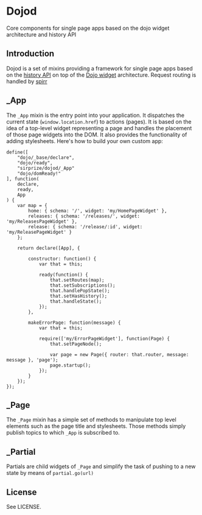 # Dojod

Core components for single page apps based on the dojo widget architecture and history API

## Introduction

Dojod is a set of mixins providing a framework for single page apps based on the [history API](https://developer.mozilla.org/en/DOM/Manipulating_the_browser_history/) on top of the [Dojo widget](http://dojotoolkit.org/documentation/tutorials/1.7/templated/) architecture. Request routing is handled by [spirr](https://github.com/sirprize/spirr)

## _App

The `_App` mixin is the entry point into your application. It dispatches the current state (`window.location.href`) to actions (pages). It is based on the idea of a top-level widget representing a page and handles the placement of those page widgets into the DOM. It also provides the functionality of adding stylesheets. Here's how to build your own custom app:

    define([
        "dojo/_base/declare",
        "dojo/ready",
        "sirprize/dojod/_App"
        "dojo/domReady!"
    ], function(
        declare,
        ready,
        App
    ) {
        var map = {
            home: { schema: '/', widget: 'my/HomePageWidget' },
            releases: { schema: '/releases/', widget: 'my/ReleasesPageWidget' },
            release: { schema: '/release/:id', widget: 'my/ReleasePageWidget' }
        };
        
        return declare([App], {

            constructor: function() {
                var that = this;

                ready(function() {
                    that.setRoutes(map);
                    that.setSubscriptions();
                    that.handlePopState();
                    that.setHasHistory();
                    that.handleState();
                });
            },

            makeErrorPage: function(message) {
                var that = this;

                require(['my/ErrorPageWidget'], function(Page) {
                    that.setPageNode();

                    var page = new Page({ router: that.router, message: message }, 'page');
                    page.startup();
                });
            }
        });
    });

## _Page

The `_Page` mixin has a simple set of methods to manipulate top level elements such as the page title and stylesheets. Those methods simply publish topics to which `_App` is subscribed to.

## _Partial

Partials are child widgets of `_Page` and simplify the task of pushing to a new state by means of `partial.go(url)`

## License

See LICENSE.